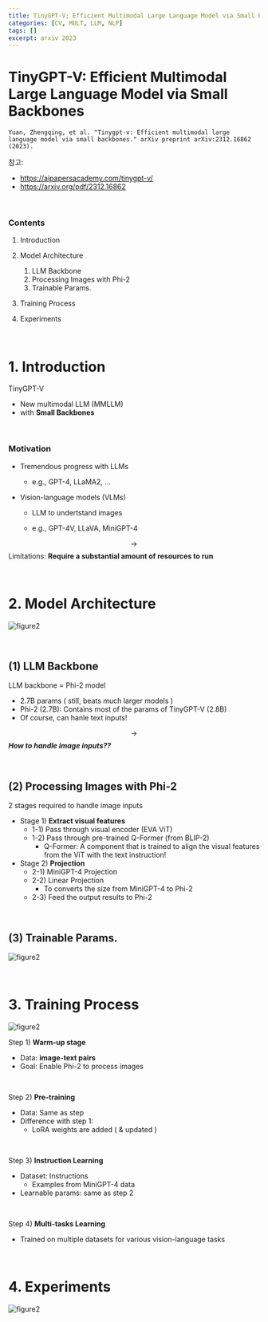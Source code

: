 ```yaml
---
title: TinyGPT-V; Efficient Multimodal Large Language Model via Small Backbones
categories: [CV, MULT, LLM, NLP]
tags: []
excerpt: arxiv 2023
---
```


<script src="https://cdn.mathjax.org/mathjax/latest/MathJax.js?config=TeX-AMS-MML_HTMLorMML" type="text/javascript"></script>

# TinyGPT-V: Efficient Multimodal Large Language Model via Small Backbones

```
Yuan, Zhengqing, et al. "Tinygpt-v: Efficient multimodal large language model via small backbones." arXiv preprint arXiv:2312.16862 (2023).
```

참고: 

- https://aipapersacademy.com/tinygpt-v/
- https://arxiv.org/pdf/2312.16862

<br>

### Contents

1. Introduction
2. Model Architecture
   1. LLM Backbone
   2. Processing Images with Phi-2
   3. Trainable Params.
3. Training Process

4. Experiments

<br>

# 1. Introduction

TinyGPT-V

- New multimodal LLM (MMLLM)
- with **Small Backbones**

<br>

### Motivation

- Tremendous progress with LLMs
  - e.g., GPT-4, LLaMA2, ...

- Vision-language models (VLMs)

  - LLM to undertstand images

  - e.g., GPT-4V, LLaVA, MiniGPT-4

$$\rightarrow$$ Limitations:  **Require a substantial amount of resources to run**

<br>

# 2. Model Architecture

![figure2](/assets/img/llm/img326.png)

<br>

## (1) LLM Backbone

LLM backbone = Phi-2 model 

- 2.7B params ( still, beats much larger models )
- Phi-2 (2.7B): Contains most of the params of TinyGPT-V (2.8B) 
- Of course, can hanle text inputs!

$$\rightarrow$$ ***How to handle image inputs??***

<br>

## (2) Processing Images with Phi-2

2 stages required to handle image inputs

- Stage 1) **Extract visual features** 
  - 1-1) Pass through visual encoder (EVA ViT)
  - 1-2) Pass through pre-trained Q-Former (from BLIP-2)
    - Q-Former: A component that is trained to align the visual features from the ViT with the text instruction!
- Stage 2) **Projection**
  - 2-1) MiniGPT-4 Projection
  - 2-2) Linear Projection
    - To converts the size from MiniGPT-4 to Phi-2
  - 2-3) Feed the output results to Phi-2

<br>

## (3) Trainable Params.

![figure2](/assets/img/llm/img327.png)

<br>

# 3. Training Process

![figure2](/assets/img/llm/img328.png)

Step 1) **Warm-up stage** 

- Data: **image-text pairs**
- Goal: Enable Phi-2 to process images

<br>

Step 2) **Pre-training** 

- Data: Same as step
- Difference with step 1:
  - LoRA weights are added ( & updated )

<br>

Step 3) **Instruction Learning** 

- Dataset: Instructions
  - Examples from MiniGPT-4 data
- Learnable params: same as step 2

<br>

Step 4) **Multi-tasks Learning**

- Trained on multiple datasets for various vision-language tasks

<br>

# 4. Experiments

![figure2](/assets/img/llm/img329.png)
